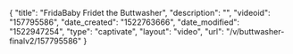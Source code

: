 {
    "title": "FridaBaby Fridet the Buttwasher",
    "description": "",
    "videoid": "157795586",
    "date_created": "1522763666",
    "date_modified": "1522947254",
    "type": "captivate",
    "layout": "video",
    "url": "\/v\/buttwasher-finalv2\/157795586"
}